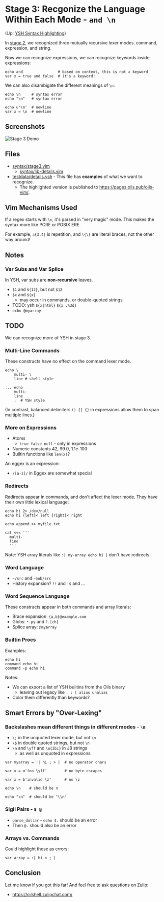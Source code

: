 Stage 3: Recgonize the Language Within Each Mode - `and \n`
====

(Up: [YSH Syntax Highlighting](algorithms.md))

In [stage 2](stage2.md), we recognized three mutually recursive lexer modes.
command, expression, and string.

Now we can recognize expressions, we can recognize keywords inside expressions:

    echo and                # based on context, this is not a keyword
    var x = true and false  # it's a keyword!

We can also disambigate the different meanings of `\n`:

    echo \n     # syntax error
    echo "\n"   # syntax error

    echo u'\n'  # newline
    var x = \n  # newline

## Screenshots

![Stage 3 Demo](https://pages.oils.pub/oils-vim/screenshots/stage3-demo.png)

## Files

- [syntax/stage3.vim](../syntax/stage3.vim)
  - [syntax/lib-details.vim](../syntax/lib-details.vim)
- [testdata/details.ysh](../testdata/details.ysh) - This file has **examples**
  of what we want to recognize.
  - The highlighted version is published to <https://pages.oils.pub/oils-vim/>.

## Vim Mechanisms Used

If a regex starts with `\v`, it's parsed in "very magic" mode.  This makes the
syntax more like PCRE or POSIX ERE.

For example, `a{3,4}` is repetition, and `\{\}` are literal braces, not the
other way around!

## Notes

### Var Subs and Var Splice

In YSH, var subs are **non-recursive** leaves. 

- `$1` and `${12}`, but not `$12`
- `$x` and `${x}`
  - may occur in commands, or double-quoted strings
- TODO: ysh `${x|html}` `${x .%3d}`
- `echo @myarray`

## TODO

We can recognize more of YSH in stage 3.

### Multi-Line Commands

These constructs have no effect on the command lexer mode.

```
echo \
    multi- \
    line # shell style

... echo
    multi-
    line
    ;  # YSH style
```

(In contrast, balanced delimiters `() [] {}` in expressions allow them to span
multiple lines.)

### More on Expressions

- Atoms
  - `true false null` - only in expressions
- Numeric constants 42, 99.0, 1.1e-100
- Builtin functions like `len(x)`?

An eggex is an expression:

- `/[a-z]/` in Eggex are somewhat special

### Redirects

Redirects appear in commands, and don't affect the lexer mode.  They have their
own little lexical language:

    echo hi 2> /dev/null
    echo hi {left}< left {right}< right

    echo append >> myfile.txt

    cat <<< '''
      multi-
      line
      '''

Note: YSH array literals like `:| my-array echo hi |` don't have redirects.

### Word Language

- `~/src` and `~bob/src`
- History expansion?  `!!` and `!$` and ...

### Word Sequence Language

These constructs appear in both commands and array literals:

- Brace expansion: `{a,b}@example.com`
- Globs: `*.py` and `?.[ch]`
- Splice array: `@myarray`

### Builtin Procs


Examples:

    echo hi
    command echo hi
    command -p echo hi

Notes:

- We can export a list of YSH builtins from the Oils binary
  - leaving out legacy like `. : [ alias unalias`
- Color them differently than keywords?

## Smart Errors by "Over-Lexing" 

### Backslashes mean different things in different modes - `\n`

- `\;` in the unquoted lexer mode, but not `\n`
- `\$` in double quoted strings, but not `\n`
- `\n` and `\yff` and `\u{3bc}` in J8 strings
  - as well as unquoted in expressions

```   
var myarray = :| hi ; > |  # no operator chars

var x = u'foo \yff'        # no byte escapes

var x = b'invalid \z'      # no \z

echo \n    # should be n

echo "\n"  # should be "\\n"
```   

### Sigil Pairs - `$ @`

- `parse_dollar` - `echo $.` should be an error
- Then `@.` should also be an error

### Arrays vs. Commands

Could highlight these as errors:

    var array = :| hi < ; |

## Conclusion

Let me know if you got this far!  And feel free to ask questions on Zulip:

- <https://oilshell.zulipchat.com/>

